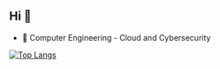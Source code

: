 ## Hi 👋

- 🔭 Computer Engineering - Cloud and Cybersecurity

[![Top Langs](https://github-readme-stats-git-masterrstaa-rickstaa.vercel.app/api/top-langs/?username=edomari)](https://github.com/edomari/github-readme-stats)
